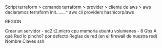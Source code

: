 
Script terraform    >   comando terraform   >   provider   > cliente de aws  >         aws
    declaramos              terraform init........^             aws cli
    providers
                                                hashicorp/aws
                                                

REGION 

Crear un servidor - ec2
    t2.micro
        cpu
        memoria
    ubuntu
    volumenes - 8 Gbs
    A qué Red lo pincho? por defecto
    Reglas de red (en el firewall de nuestra red) 
    Nombre
    Claves ssh 
